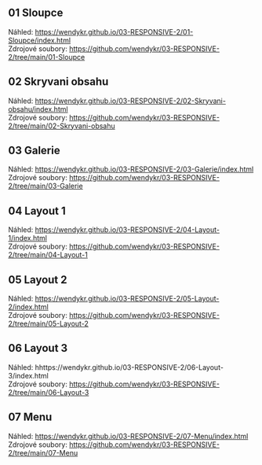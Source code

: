 ## 01 Sloupce
Náhled: https://wendykr.github.io/03-RESPONSIVE-2/01-Sloupce/index.html  
Zdrojové soubory: https://github.com/wendykr/03-RESPONSIVE-2/tree/main/01-Sloupce

## 02 Skryvani obsahu
Náhled: https://wendykr.github.io/03-RESPONSIVE-2/02-Skryvani-obsahu/index.html  
Zdrojové soubory: https://github.com/wendykr/03-RESPONSIVE-2/tree/main/02-Skryvani-obsahu

## 03 Galerie
Náhled: https://wendykr.github.io/03-RESPONSIVE-2/03-Galerie/index.html  
Zdrojové soubory: https://github.com/wendykr/03-RESPONSIVE-2/tree/main/03-Galerie

## 04 Layout 1
Náhled: https://wendykr.github.io/03-RESPONSIVE-2/04-Layout-1/index.html  
Zdrojové soubory: https://github.com/wendykr/03-RESPONSIVE-2/tree/main/04-Layout-1

## 05 Layout 2
Náhled: https://wendykr.github.io/03-RESPONSIVE-2/05-Layout-2/index.html  
Zdrojové soubory: https://github.com/wendykr/03-RESPONSIVE-2/tree/main/05-Layout-2

## 06 Layout 3
Náhled: hhttps://wendykr.github.io/03-RESPONSIVE-2/06-Layout-3/index.html  
Zdrojové soubory: https://github.com/wendykr/03-RESPONSIVE-2/tree/main/06-Layout-3

## 07 Menu
Náhled: https://wendykr.github.io/03-RESPONSIVE-2/07-Menu/index.html  
Zdrojové soubory: https://github.com/wendykr/03-RESPONSIVE-2/tree/main/07-Menu
